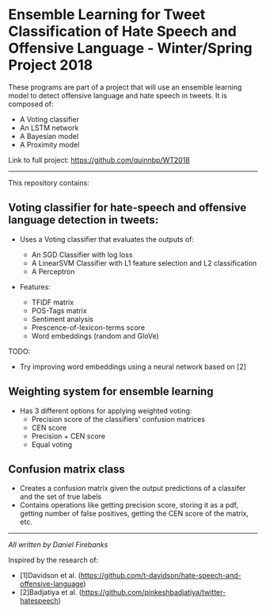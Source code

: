 # Ensemble Learning for Tweet Classification of Hate Speech and Offensive Language - Winter/Spring Project 2018

These programs are part of a project that will use an ensemble learning model to detect offensive language and hate speech in tweets. It is composed of:

  - A Voting classifier
  - An LSTM network
  - A Bayesian model
  - A Proximity model
 
Link to full project: https://github.com/quinnbp/WT2018 

------------------------------------------------------------------------------------------------------------------------------
This repository contains: 

## Voting classifier for hate-speech and offensive language detection in tweets:

  - Uses a Voting classifier that evaluates the outputs of:
    - An SGD Classifier with log loss
    - A LinearSVM Classifier with L1 feature selection and L2 classification
    - A Perceptron
  
  - Features:
    - TFIDF matrix
    - POS-Tags matrix
    - Sentiment analysis
    - Prescence-of-lexicon-terms score 
    - Word embeddings (random and GloVe)

TODO:
  - Try improving word embeddings using a neural network based on [2]
  
## Weighting system for ensemble learning

  - Has 3 different options for applying weighted voting:
    - Precision score of the classifiers' confusion matrices
    - CEN score 
    - Precision + CEN score
    - Equal voting

## Confusion matrix class

  - Creates a confusion matrix given the output predictions of a classifer and the set of true labels
  - Contains operations like getting precision score, storing it as a pdf, getting number of false positives, getting the CEN score of the matrix, etc.

----------------------------------------
*All written by Daniel Firebanks*

Inspired by the research of: 
  - [1]Davidson et al. (https://github.com/t-davidson/hate-speech-and-offensive-language) 
  - [2]Badjatiya et al. (https://github.com/pinkeshbadjatiya/twitter-hatespeech) 



